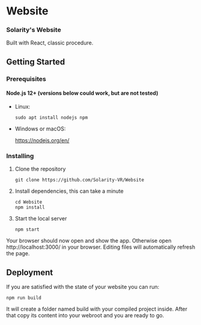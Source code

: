# Website

<h3>Solarity's Website</h3>

Built with React, classic procedure.

## Getting Started

### Prerequisites

#### Node.js 12+ (versions below could work, but are not tested)

* Linux:

   ```
   sudo apt install nodejs npm
   ```

* Windows or macOS:

   https://nodejs.org/en/

### Installing

1. Clone the repository

   ```
   git clone https://github.com/Solarity-VR/Website
   ```
2. Install dependencies, this can take a minute

   ```
   cd Website
   npm install
   ```
3. Start the local server

   ```
   npm start
   ```

Your browser should now open and show the app. Otherwise open http://localhost:3000/ in your browser. Editing files will automatically refresh the page.


## Deployment

If you are satisfied with the state of your website you can run:

```
npm run build 
```

It will create a folder named build with your compiled project inside. After that copy its content into your webroot and you are ready to go.
